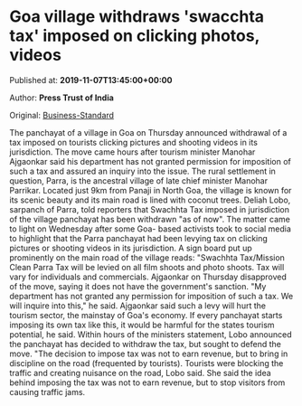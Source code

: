 
# Goa village withdraws 'swacchta tax' imposed on clicking photos, videos

Published at: **2019-11-07T13:45:00+00:00**

Author: **Press Trust of India**

Original: [Business-Standard](https://www.business-standard.com/article/pti-stories/goa-village-withdraws-tax-on-clicking-pictures-video-shoots-119110701443_1.html)

The panchayat of a village in Goa on Thursday announced withdrawal of a tax imposed on tourists clicking pictures and shooting videos in its jurisdiction.
The move came hours after tourism minister Manohar Ajgaonkar said his department has not granted permission for imposition of such a tax and assured an inquiry into the issue.
The rural settlement in question, Parra, is the ancestral village of late chief minister Manohar Parrikar.
Located just 9km from Panaji in North Goa, the village is known for its scenic beauty and its main road is lined with coconut trees.
Deliah Lobo, sarpanch of Parra, told reporters that Swachhta Tax imposed in jurisdiction of the village panchayat has been withdrawn "as of now".
The matter came to light on Wednesday after some Goa- based activists took to social media to highlight that the Parra panchayat had been levying tax on clicking pictures or shooting videos in its jurisdiction.
A sign board put up prominently on the main road of the village reads: "Swachhta Tax/Mission Clean Parra Tax will be levied on all film shoots and photo shoots. Tax will vary for individuals and commercials.
Ajgaonkar on Thursday disapproved of the move, saying it does not have the government's sanction.
"My department has not granted any permission for imposition of such a tax. We will inquire into this," he said.
Ajgaonkar said such a levy will hurt the tourism sector, the mainstay of Goa's economy.
If every panchayat starts imposing its own tax like this, it would be harmful for the states tourism potential, he said.
Within hours of the ministers statement, Lobo announced the panchayat has decided to withdraw the tax, but sought to defend the move.
"The decision to impose tax was not to earn revenue, but to bring in discipline on the road (frequented by tourists). Tourists were blocking the traffic and creating nuisance on the road, Lobo said.
She said the idea behind imposing the tax was not to earn revenue, but to stop visitors from causing traffic jams.
